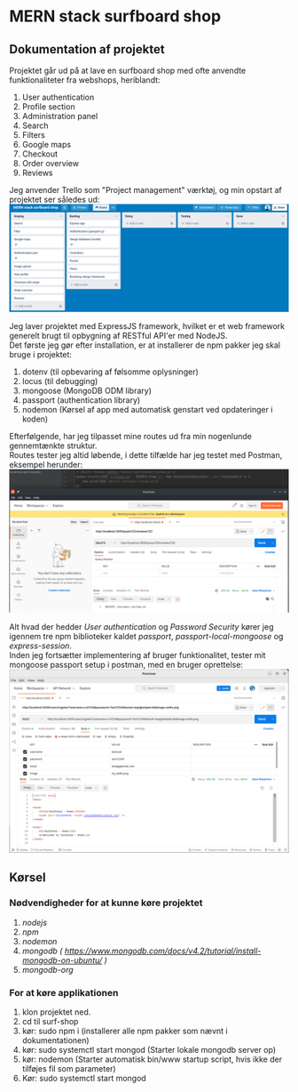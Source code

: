 # MERN stack surfboard shop

## Dokumentation af projektet
Projektet går ud på at lave en surfboard shop med ofte anvendte funktionaliteter fra webshops, heriblandt:
1. User authentication
2. Profile section
3. Administration panel
4. Search
5. Filters
6. Google maps
7. Checkout
8. Order overview
9. Reviews

Jeg anvender Trello som "Project management" værktøj, og min opstart af projektet ser således ud:<br />
![](assets/billede1.png)

Jeg laver projektet med ExpressJS framework, hvilket er et web framework generelt brugt til opbygning af RESTful API'er med NodeJS.<br />
Det første jeg gør efter installation, er at installerer de npm pakker jeg skal bruge i projektet:
1. dotenv (til opbevaring af følsomme oplysninger)
2. locus (til debugging)
3. mongoose (MongoDB ODM library)
4. passport (authentication library)
5. nodemon (Kørsel af app med automatisk genstart ved opdateringer i koden)

Efterfølgende, har jeg tilpasset mine routes ud fra min nogenlunde gennemtænkte struktur.<br />
Routes tester jeg altid løbende, i dette tilfælde har jeg testet med Postman, eksempel herunder: <br />
![](assets/billede2.png)

Alt hvad der hedder *User authentication* og *Password Security* kører jeg igennem tre npm biblioteker kaldet _passport_, _passport-local-mongoose_ og _express-session_. <br />
Inden jeg fortsætter implementering af bruger funktionalitet, tester mit mongoose passport setup i postman, med en bruger oprettelse: <br />
![img.png](assets/postmantest.png)

## Kørsel
### Nødvendigheder for at kunne køre projektet
1. *nodejs*
2. *npm*
3. *nodemon*
4. *mongodb* _( https://www.mongodb.com/docs/v4.2/tutorial/install-mongodb-on-ubuntu/ )_
5. *mongodb-org*

### For at køre applikationen
1. klon projektet ned.
2. cd til surf-shop
3. kør: sudo npm i (installerer alle npm pakker som nævnt i dokumentationen)
4. kør: sudo systemctl start mongod (Starter lokale mongodb server op)
5. kør: nodemon (Starter automatisk bin/www startup script, hvis ikke der tilføjes fil som parameter)
6. Kør: sudo systemctl start mongod


